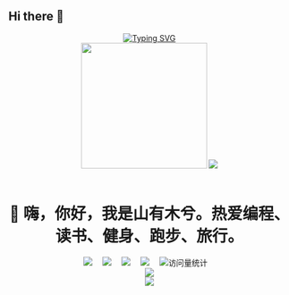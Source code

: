 ## Hi there 👋

<!--
**qingyh6/qingyh6** is a ✨ _special_ ✨ repository because its `README.md` (this file) appears on your GitHub profile.

Here are some ideas to get you started:

- 🔭 I’m currently working on ...
- 🌱 I’m currently learning ...
- 👯 I’m looking to collaborate on ...
- 🤔 I’m looking for help with ...
- 💬 Ask me about ...
- 📫 How to reach me: ...
- 😄 Pronouns: ...
- ⚡ Fun fact: ...
-->

<div align="center"> 
  <!-- dynamic typing effect 动态打字效果 -->
<div><a href="https://git.io/typing-svg"><img src="https://readme-typing-svg.demolab.com?font=Fira+Code&size=26&pause=1000&color=4994F7&background=C0C0C000&width=435&lines=%E7%83%AD%E7%88%B1%E7%94%9F%E6%B4%BB%EF%BC%8C%E7%9F%A5%E8%B6%B3%E5%B8%B8%E4%B9%90" alt="Typing SVG" /></a>
 </div>

 

 <!-- CSDN 数据统计 -->

  <div align="center">
    <!-- knock code pictures 敲代码的图片 -->
    <picture>
      <source media="(prefers-color-scheme: dark)" srcset="https://cdn.jsdelivr.net/gh/sun0225SUN/sun0225SUN/assets/images/coding.gif" />
      <source media="(prefers-color-scheme: light)" srcset="https://cdn.jsdelivr.net/gh/sun0225SUN/sun0225SUN/assets/images/developer.svg" height="225px" />
      <img src="https://cdn.jsdelivr.net/gh/sun0225SUN/sun0225SUN/assets/images/coding.gif" />
    </picture>
    <img src="https://stats.justsong.cn/api/csdn?id=weixin_52288941"> 
  </div>

  <!-- for beauty 留个空行好看点 -->

  <div>&nbsp;</div>

<h1>🙋 嗨，你好，我是山有木兮。热爱编程、读书、健身、跑步、旅行。</h1>





  <!-- profile logo 个人资料徽标 -->

  <div>
    <a href="https://blog.csdn.net/weixin_52288941?type=blog"><img src="https://img.shields.io/badge/CSDN-山有木兮-red" /></a>&emsp;
    <a href="https://blog.csdn.net/weixin_52288941?type=blog"><img src="https://img.shields.io/badge/WeChat-青柠-07c160" /></a>&emsp;
    <img src="https://img.shields.io/badge/QQ-2205599679-blue?logo=tencentqq" />&emsp;
    <a href="https://blog.csdn.net/weixin_52288941?type=blog"><img src="https://img.shields.io/badge/Bilibili-B站-ff69b4" /></a>&emsp;
    <!-- visitor -->
    <img src="https://komarev.com/ghpvc/?username=qingyh6&label=Views&color=orange&style=flat" alt="访问量统计" />&emsp;
  </div> 


  <!-- GitHub 资料奖杯 -->

  <div align="center"> <img src="https://github-profile-trophy.vercel.app/?username=qingyh6" /> </div>



<div align="center"> <img src="https://github-readme-stats.vercel.app/api/top-langs/?username=qingyh6&hide_title=true&hide_border=true&layout=compact&langs_count=6&text_color=000&icon_color=fff&bg_color=0,52fa5a,4dfcff,c64dff&theme=graywhite" /> </div>

</div>
